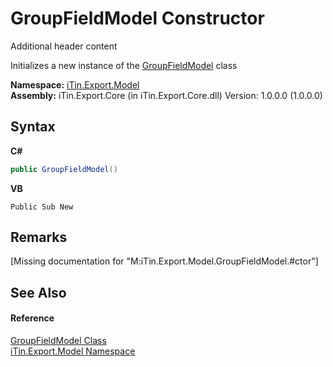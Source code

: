 # GroupFieldModel Constructor 
Additional header content 

Initializes a new instance of the <a href="T_iTin_Export_Model_GroupFieldModel">GroupFieldModel</a> class

**Namespace:**&nbsp;<a href="N_iTin_Export_Model">iTin.Export.Model</a><br />**Assembly:**&nbsp;iTin.Export.Core (in iTin.Export.Core.dll) Version: 1.0.0.0 (1.0.0.0)

## Syntax

**C#**<br />
``` C#
public GroupFieldModel()
```

**VB**<br />
``` VB
Public Sub New
```


## Remarks
\[Missing <remarks> documentation for "M:iTin.Export.Model.GroupFieldModel.#ctor"\]

## See Also


#### Reference
<a href="T_iTin_Export_Model_GroupFieldModel">GroupFieldModel Class</a><br /><a href="N_iTin_Export_Model">iTin.Export.Model Namespace</a><br />